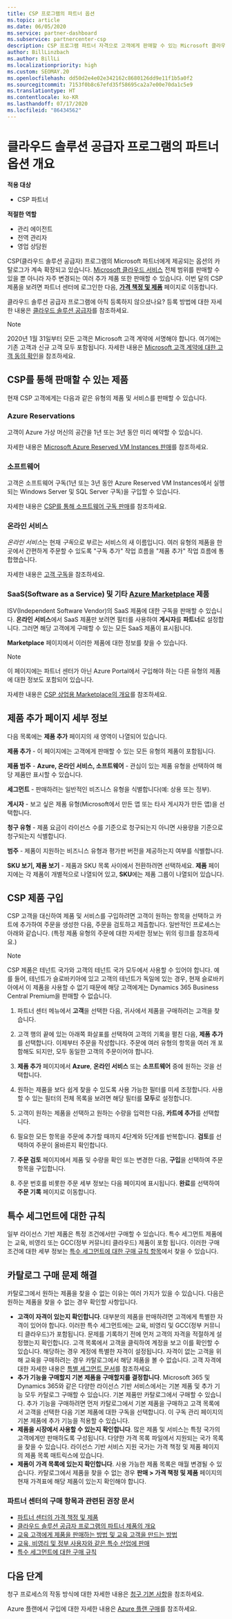```yaml
---
title: CSP 프로그램의 파트너 옵션
ms.topic: article
ms.date: 06/05/2020
ms.service: partner-dashboard
ms.subservice: partnercenter-csp
description: CSP 프로그램 파트너 자격으로 고객에게 판매할 수 있는 Microsoft 클라우드 서비스와 제품의 광범위한 카탈로그에 대해 알아보세요.
author: BillLinzbach
ms.author: BillLi
ms.localizationpriority: high
ms.custom: SEOMAY.20
ms.openlocfilehash: dd50d2e4e02e342162c8680126dd9e11f1b5a0f2
ms.sourcegitcommit: 7153f0b8c67efd35f58695ca2a7e00e70da1c5e9
ms.translationtype: HT
ms.contentlocale: ko-KR
ms.lasthandoff: 07/17/2020
ms.locfileid: "86434562"
---
```

# <a name="overview-of-partner-offers-in-the-cloud-solution-provider-program"></a>클라우드 솔루션 공급자 프로그램의 파트너 옵션 개요

**적용 대상**

- CSP 파트너

**적절한 역할**

- 관리 에이전트
- 전역 관리자
- 영업 상담원

CSP(클라우드 솔루션 공급자) 프로그램의 Microsoft 파트너에게 제공되는 옵션의 카탈로그가 계속 확장되고 있습니다. [Microsoft 클라우드 서비스](https://partner.microsoft.com/cloud-solution-provider/products-and-services) 전체 범위를 판매할 수 있을 뿐 아니라 자주 변경되는 여러 추가 제품 또한 판매할 수 있습니다. 이번 달의 CSP 제품을 보려면 파트너 센터에 로그인한 다음, [**가격 책정 및 제품**](https://partnercenter.microsoft.com/pcv/sales) 페이지로 이동합니다.  

클라우드 솔루션 공급자 프로그램에 아직 등록하지 않으셨나요? 등록 방법에 대한 자세한 내용은 [클라우드 솔루션 공급자](https://partner.microsoft.com/cloud-solution-provider)를 참조하세요. 

>[!NOTE]
>2020년 1월 31일부터 모든 고객은 Microsoft 고객 계약에 서명해야 합니다. 여기에는 기존 고객과 신규 고객 모두 포함됩니다. 자세한 내용은 [Microsoft 고객 계약에 대한 고객 동의 확인](confirm-customer-agreement.md)을 참조하세요.

## <a name="what-you-can-sell-through-csp"></a>CSP를 통해 판매할 수 있는 제품

현재 CSP 고객에게는 다음과 같은 유형의 제품 및 서비스를 판매할 수 있습니다.

### <a name="azure-reservations"></a>Azure Reservations

   고객이 Azure 가상 머신의 공간을 1년 또는 3년 동안 미리 예약할 수 있습니다.

   자세한 내용은 [Microsoft Azure Reserved VM Instances 판매](azure-reservations.md)를 참조하세요.

### <a name="software"></a>소프트웨어

   고객은 소프트웨어 구독(1년 또는 3년 동안 Azure Reserved VM Instances에서 실행되는 Windows Server 및 SQL Server 구독)을 구입할 수 있습니다.

   자세한 내용은 [CSP를 통해 소프트웨어 구독 판매](csp-software-subscriptions.md)를 참조하세요.  

### <a name="online-services"></a>온라인 서비스

   *온라인 서비스*는 현재 *구독*으로 부르는 서비스의 새 이름입니다. 여러 유형의 제품을 한 곳에서 간편하게 주문할 수 있도록 "구독 추가" 작업 흐름을 "제품 추가" 작업 흐름에 통합했습니다.

   자세한 내용은 [고객 구독](customer-subscriptions.md)을 참조하세요.

### <a name="software-as-a-service-saas-and-other-azure-marketplace-products"></a>SaaS(Software as a Service) 및 기타 [Azure Marketplace](https://azuremarketplace.microsoft.com/marketplace) 제품

   ISV(Independent Software Vendor)의 SaaS 제품에 대한 구독을 판매할 수 있습니다. **온라인 서비스**에서 SaaS 제품만 보려면 필터를 사용하여 **게시자**를 **파트너**로 설정합니다. 그러면 해당 고객에게 구매할 수 있는 모든 SaaS 제품이 표시됩니다.

   **Marketplace** 페이지에서 이러한 제품에 대한 정보를 찾을 수 있습니다.

>[!NOTE] 
>이 페이지에는 파트너 센터가 아닌 Azure Portal에서 구입해야 하는 다른 유형의 제품에 대한 정보도 포함되어 있습니다.

자세한 내용은 [CSP 상업용 Marketplace의 개요](CSP-commercial-marketplace-overview.md)를 참조하세요.

## <a name="add-products-page-details"></a>제품 추가 페이지 세부 정보

다음 목록에는 **제품 추가** 페이지의 새 영역이 나열되어 있습니다.

**제품 추가** - 이 페이지에는 고객에게 판매할 수 있는 모든 유형의 제품이 포함됩니다.

**제품 범주** - **Azure, 온라인 서비스, 소프트웨어** - 관심이 있는 제품 유형을 선택하여 해당 제품만 표시할 수 있습니다.

**세그먼트** - 판매하려는 일반적인 비즈니스 유형을 식별합니다(예: 상용 또는 정부).

**게시자** - 보고 싶은 제품 유형(Microsoft에서 만든 앱 또는 타사 게시자가 만든 앱)을 선택합니다.

**청구 유형** - 제품 요금이 라이선스 수를 기준으로 청구되는지 아니면 사용량을 기준으로 청구되는지 식별합니다.

**범주** - 제품이 지원하는 비즈니스 유형과 평가판 버전을 제공하는지 여부를 식별합니다.

**SKU 보기, 제품 보기** - 제품과 SKU 목록 사이에서 전환하려면 선택하세요. **제품** 페이지에는 각 제품이 개별적으로 나열되어 있고, **SKU**에는 제품 그룹이 나열되어 있습니다.

## <a name="buy-csp-offers"></a>CSP 제품 구입

CSP 고객을 대신하여 제품 및 서비스를 구입하려면 고객이 원하는 항목을 선택하고 카트에 추가하여 주문을 생성한 다음, 주문을 검토하고 제출합니다. 일반적인 프로세스는 아래와 같습니다. (특정 제품 유형의 주문에 대한 자세한 정보는 위의 링크를 참조하세요.)

>[!NOTE]
>CSP 제품은 테넌트 국가와 고객의 테넌트 국가 모두에서 사용할 수 있어야 합니다. 예를 들어, 테넌트가 슬로바키아에 있고 고객의 테넌트가 독일에 있는 경우, 현재 슬로바키아에서 이 제품을 사용할 수 없기 때문에 해당 고객에게는 Dynamics 365 Business Central Premium을 판매할 수 없습니다.

1. 파트너 센터 메뉴에서 **고객**을 선택한 다음, 귀사에서 제품을 구매하려는 고객을 찾습니다. 

2. 고객 행의 끝에 있는 아래쪽 화살표를 선택하여 고객의 기록을 펼친 다음, **제품 추가**를 선택합니다. 이제부터 주문을 작성합니다. 주문에 여러 유형의 항목을 여러 개 포함해도 되지만, 모두 동일한 고객의 주문이어야 합니다.

3. **제품 추가** 페이지에서 **Azure**, **온라인 서비스** 또는 **소프트웨어** 중에 원하는 것을 선택합니다.

4. 원하는 제품을 보다 쉽게 찾을 수 있도록 사용 가능한 필터를 미세 조정합니다. 사용할 수 있는 필터의 전체 목록을 보려면 해당 필터를 **모두**로 설정합니다.

5. 고객이 원하는 제품을 선택하고 원하는 수량을 입력한 다음, **카트에 추가**를 선택합니다.

6. 필요한 모든 항목을 주문에 추가할 때까지 4단계와 5단계를 반복합니다. **검토**를 선택하여 주문이 올바른지 확인합니다.  

7. **주문 검토** 페이지에서 제품 및 수량을 확인 또는 변경한 다음, **구입**을 선택하여 주문 항목을 구입합니다.

8. 주문 번호를 비롯한 주문 세부 정보는 다음 페이지에 표시됩니다. **완료**를 선택하여 **주문 기록** 페이지로 이동합니다.

## <a name="rules-for-special-segments"></a>특수 세그먼트에 대한 규칙

일부 라이선스 기반 제품은 특정 조건에서만 구매할 수 있습니다. 특수 세그먼트 제품에는 교육, 비영리 또는 GCC(정부 커뮤니티 클라우드) 제품이 포함 됩니다. 이러한 구매 조건에 대한 세부 정보는 [특수 세그먼트에 대한 구매 규칙 항목](get-special-pricing-for-offers.md#purchase-rules-for-special-segments)에서 찾을 수 있습니다.

## <a name="troubleshooting-catalog-purchases"></a>카탈로그 구매 문제 해결

카탈로그에서 원하는 제품을 찾을 수 없는 이유는 여러 가지가 있을 수 있습니다. 다음은 원하는 제품을 찾을 수 없는 경우 확인할 사항입니다.

- **고객이 자격이 있는지 확인합니다**. 대부분의 제품을 판매하려면 고객에게 특별한 자격이 있어야 합니다. 이러한 특수 세그먼트에는 교육, 비영리 및 GCC(정부 커뮤니티 클라우드)가 포함됩니다. 문제를 기록하기 전에 먼저 고객의 자격을 적절하게 설정했는지 확인합니다. 고객 목록에서 고객을 클릭하여 계정을 보고 이를 확인할 수 있습니다. 해당하는 경우 계정에 특별한 자격이 설정됩니다. 자격이 없는 고객을 위해 교육을 구매하려는 경우 카탈로그에서 해당 제품을 볼 수 없습니다. 고객 자격에 대한 자세한 내용은 [특별 세그먼트 문서](https://docs.microsoft.com/partner-center/get-special-pricing-for-offers)를 참조하세요.
- **추가 기능을 구매할지 기본 제품을 구매할지를 결정합니다**. Microsoft 365 및 Dynamics 365와 같은 다양한 라이선스 기반 서비스에서는 기본 제품 및 추가 기능 모두 카탈로그 구매할 수 있습니다. 기본 제품만 카탈로그에서 구매할 수 있습니다. 추가 기능을 구매하려면 먼저 카탈로그에서 기본 제품을 구매하고 고객 목록에서 고객을 선택한 다음 기본 제품에 대한 구독을 선택합니다. 이 구독 관리 페이지의 기본 제품에 추가 기능을 적용할 수 있습니다. 
- **제품을 시장에서 사용할 수 있는지 확인합니다**. 많은 제품 및 서비스는 특정 국가의 고객에게만 판매하도록 구성됩니다. 다양한 가격 목록 파일에서 지원되는 국가 목록을 찾을 수 있습니다. 라이선스 기반 서비스 지원 국가는 가격 책정 및 제품 페이지의 제품 목록 매트릭스에 있습니다.
- **제품이 가격 목록에 있는지 확인합니다**. 사용 가능한 제품 목록은 매월 변경될 수 있습니다. 카탈로그에서 제품을 찾을 수 없는 경우 **판매 > 가격 책정 및 제품** 페이지의 현재 가격표에 해당 제품이 있는지 확인해야 합니다.

### <a name="recommended-documents-related-to-purchasing-items-in-the-partner-center"></a>파트너 센터의 구매 항목과 관련된 권장 문서

- [파트너 센터의 가격 책정 및 제품](https://docs.microsoft.com/partner-center/pricing-and-offers)
- [클라우드 솔루션 공급자 프로그램의 파트너 제품의 개요](https://docs.microsoft.com/partner-center/csp-offers)
- [교육 고객에게 제품을 판매하는 방법 및 교육 고객을 만드는 방법](https://docs.microsoft.com/partner-center/sell-to-education-customers)
- [교육, 비영리 및 정부 사용자와 같은 특수 산업에 판매](https://docs.microsoft.com/partner-center/get-special-pricing-for-offers)
- [특수 세그먼트에 대한 구매 규칙](https://docs.microsoft.com/partner-center/get-special-pricing-for-offers#purchase-rules-for-special-segments)

## <a name="next-steps"></a>다음 단계

청구 프로세스의 작동 방식에 대한 자세한 내용은 [청구 기본 사항](https://docs.microsoft.com/partner-center/billing-basics)을 참조하세요.

Azure 플랜에서 구입에 대한 자세한 내용은 [Azure 플랜 구매](purchase-azure-plan.md)를 참조하세요.
